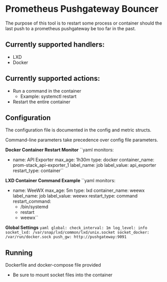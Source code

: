 # Prometheus Pushgateway Bouncer

The purpose of this tool is to restart some process or container
should the last push to a prometheus pushgateway be too far in the past.

## Currently supported handlers:
- LXD
- Docker

## Currently supported actions:
- Run a command in the container
	- Example: systemctl restart <someprocess>
- Restart the entire container

## Configuration

The configuration file is documented in the config and metric structs.

Command-line parameters take precedence over config file parameters.

**Docker Container Restart Monitor**
``yaml
monitors:
  - name: API Exporter
    max_age: 1h30m
    type: docker
    container_name: prom-stack_api-exporter_1
    label_name: job
    label_value: api_exporter
    restart_type: container``

**LXD Container Command Example**
``yaml
monitors:
  - name: WeeWX
    max_age: 5m
    type: lxd
    container_name: weewx
    label_name: job
    label_value: weewx
    restart_type: command
    restart_command:
      - /bin/systemd
      - restart
      - weewx``

**Global Settings**
``yaml
global:
  check_interval: 1m
  log_level: info
  socket_lxd: /var/snap/lxd/common/lxd/unix.socket
  socket_docker: /var/run/docker.sock
  push_gw: http://pushgateway:9091``

## Running

Dockerfile and docker-compose file provided

- Be sure to mount socket files into the container
